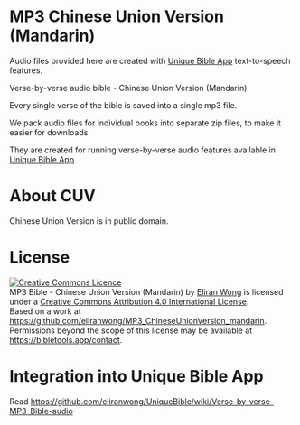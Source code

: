 # MP3 Chinese Union Version (Mandarin)

Audio files provided here are created with <a href="https://github.com/eliranwong/UniqueBible">Unique Bible App</a> text-to-speech features.

Verse-by-verse audio bible - Chinese Union Version (Mandarin)

Every single verse of the bible is saved into a single mp3 file.

We pack audio files for individual books into separate zip files, to make it easier for downloads.

They are created for running verse-by-verse audio features available in <a href="https://github.com/eliranwong/UniqueBible">Unique Bible App</a>.

# About CUV

Chinese Union Version is in public domain.

# License

<a rel="license" href="http://creativecommons.org/licenses/by/4.0/"><img alt="Creative Commons Licence" style="border-width:0" src="https://i.creativecommons.org/l/by/4.0/88x31.png" /></a><br /><span xmlns:dct="http://purl.org/dc/terms/" href="http://purl.org/dc/dcmitype/Sound" property="dct:title" rel="dct:type">MP3 Bible - Chinese Union Version (Mandarin)</span> by <a xmlns:cc="http://creativecommons.org/ns#" href="https://uniquebible.app" property="cc:attributionName" rel="cc:attributionURL">Eliran Wong</a> is licensed under a <a rel="license" href="http://creativecommons.org/licenses/by/4.0/">Creative Commons Attribution 4.0 International License</a>.<br />Based on a work at <a xmlns:dct="http://purl.org/dc/terms/" href="https://github.com/eliranwong/MP3_ChineseUnionVersion_mandarin" rel="dct:source">https://github.com/eliranwong/MP3_ChineseUnionVersion_mandarin</a>.<br />Permissions beyond the scope of this license may be available at <a xmlns:cc="http://creativecommons.org/ns#" href="https://www.bibletools.app/contact" rel="cc:morePermissions">https://bibletools.app/contact</a>.

# Integration into Unique Bible App

Read https://github.com/eliranwong/UniqueBible/wiki/Verse-by-verse-MP3-Bible-audio
